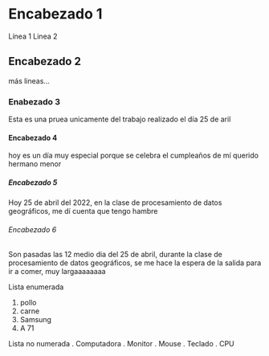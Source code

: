 # Encabezado 1

Línea 1
Linea 2

## Encabezado 2
más lineas...

### Enabezado 3
Esta es una pruea unicamente del trabajo realizado el día 25 de aril

#### Encabezado 4
hoy es un día muy especial porque se celebra el cumpleaños de mí querido hermano menor

##### Encabezado 5
Hoy 25 de abril del 2022, en la clase de procesamiento de datos geográficos, me dí cuenta que tengo hambre

###### Encabezado 6
Son pasadas las 12 medio dia del 25 de abril, durante la clase de procesamiento de datos geográficos, se me hace la espera de la salida para ir a comer, muy largaaaaaaaa

Lista enumerada
1. pollo
2. carne
3. Samsung 
4. A 71

Lista no numerada 
. Computadora 
. Monitor
. Mouse
. Teclado
. CPU
